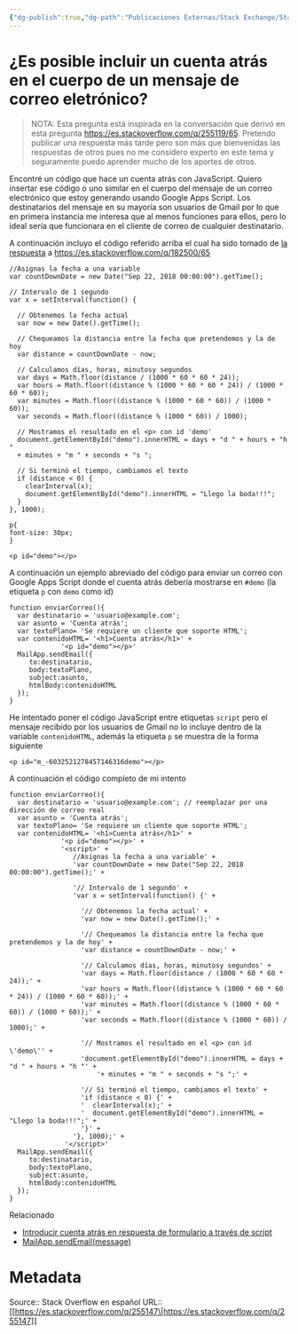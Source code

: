 ```yaml
---
{"dg-publish":true,"dg-path":"Publicaciones Externas/Stack Exchange/Stack Overflow en español/es.stackoverflow.com-255147.md","permalink":"/publicaciones-externas/stack-exchange/stack-overflow-en-espanol/es-stackoverflow-com-255147/","title":"¿Es posible incluir un cuenta atrás en el cuerpo de un mensaje de correo eletrónico?","hide":true,"noteIcon":"default","created":"2024-04-03T12:49:10.759-06:00","updated":"2024-04-05T16:43:55.223-06:00"}
---
```


# ¿Es posible incluir un cuenta atrás en el cuerpo de un mensaje de correo eletrónico?

> NOTA: Esta pregunta está inspirada en la conversación que derivó en esta pregunta https://es.stackoverflow.com/q/255119/65. Pretendo publicar una respuesta más tarde pero son más que bienvenidas las respuestas de otros pues no me considero experto en este tema y seguramente puedo aprender mucho de los aportes de otros.

Encontré un código que hace un cuenta atrás con JavaScript. Quiero insertar ese código o uno similar en el cuerpo del mensaje de un correo electrónico que estoy generando usando Google Apps Script. Los destinatarios del mensaje en su mayoría son usuarios de Gmail por lo que en primera instancia me interesa que al menos funciones para ellos, pero lo ideal sería que funcionara en el cliente de correo de cualquier destinatario.


A continuación incluyo el código referido arriba el cual ha sido tomado de [la respuesta](https://es.stackoverflow.com/a/182521/65) a https://es.stackoverflow.com/q/182500/65

<!-- begin snippet: js hide: false console: true babel: false -->

<!-- language: lang-js -->

    //Asignas la fecha a una variable
    var countDownDate = new Date("Sep 22, 2018 00:00:00").getTime();

    // Intervalo de 1 segundo
    var x = setInterval(function() {

      // Obtenemos la fecha actual
      var now = new Date().getTime();

      // Chequeamos la distancia entre la fecha que pretendemos y la de hoy
      var distance = countDownDate - now;

      // Calculamos días, horas, minutosy segundos
      var days = Math.floor(distance / (1000 * 60 * 60 * 24));
      var hours = Math.floor((distance % (1000 * 60 * 60 * 24)) / (1000 * 60 * 60));
      var minutes = Math.floor((distance % (1000 * 60 * 60)) / (1000 * 60));
      var seconds = Math.floor((distance % (1000 * 60)) / 1000);

      // Mostramos el resultado en el <p> con id 'demo'
      document.getElementById("demo").innerHTML = days + "d " + hours + "h "
      + minutes + "m " + seconds + "s ";

      // Si terminó el tiempo, cambiamos el texto
      if (distance < 0) {
        clearInterval(x);
        document.getElementById("demo").innerHTML = "Llego la boda!!!";
      }
    }, 1000);

<!-- language: lang-css -->

    p{
    font-size: 30px;
    }

<!-- language: lang-html -->

    <p id="demo"></p>

<!-- end snippet -->


A continuación un ejemplo abreviado del código para enviar un correo con Google Apps Script donde el cuenta atrás debería mostrarse en `#demo` (la etiqueta `p` con `demo` como id)

    function enviarCorreo(){
      var destinatario = 'usuario@example.com';
      var asunto = 'Cuenta atrás';
      var textoPlano= 'Se requiere un cliente que soporte HTML';
      var contenidoHTML= '<h1>Cuenta atrás</h1>' +
                 '<p id="demo"></p>'
      MailApp.sendEmail({
         to:destinatario, 
         body:textoPlano,
         subject:asunto, 
         htmlBody:contenidoHTML
      });  
    }

He intentado poner el código JavaScript entre etiquetas `script` pero el mensaje recibido por los usuarios de Gmail no lo incluye dentro de la variable `contenidoHTML`, además la etiqueta `p` se muestra de la forma siguiente

    <p id="m_-6032521278457146316demo"></p>

A continuación el código completo de mi intento

    function enviarCorreo(){
      var destinatario = 'usuario@example.com'; // reemplazar por una dirección de correo real
      var asunto = 'Cuenta atrás';
      var textoPlano= 'Se requiere un cliente que soporte HTML';
      var contenidoHTML= '<h1>Cuenta atrás</h1>' +
                 '<p id="demo"></p>' +
                 '<script>' +
                    //Asignas la fecha a una variable' +
                    'var countDownDate = new Date("Sep 22, 2018 00:00:00").getTime();' +
                      
                    '// Intervalo de 1 segundo' +
                    'var x = setInterval(function() {' +
                          
                      '// Obtenemos la fecha actual' +
                      'var now = new Date().getTime();' +
                              
                      '// Chequeamos la distancia entre la fecha que pretendemos y la de hoy' +
                      'var distance = countDownDate - now;' +
                              
                      '// Calculamos días, horas, minutosy segundos' +
                      'var days = Math.floor(distance / (1000 * 60 * 60 * 24));' +
                      'var hours = Math.floor((distance % (1000 * 60 * 60 * 24)) / (1000 * 60 * 60));' +
                      'var minutes = Math.floor((distance % (1000 * 60 * 60)) / (1000 * 60));' +
                      'var seconds = Math.floor((distance % (1000 * 60)) / 1000);' +
                                    
                      '// Mostramos el resultado en el <p> con id \'demo\'' +
                      'document.getElementById("demo").innerHTML = days + "d " + hours + "h "' +
                          '+ minutes + "m " + seconds + "s ";' +
                                          
                      '// Si terminó el tiempo, cambiamos el texto' +
                      'if (distance < 0) {' +
                      '  clearInterval(x);' +
                      '  document.getElementById("demo").innerHTML = "Llego la boda!!!";' +
                      '}' +
                    '}, 1000);' +
                  '</script>'
      MailApp.sendEmail({
         to:destinatario, 
         body:textoPlano,
         subject:asunto, 
         htmlBody:contenidoHTML
      });  
    }

Relacionado

- [Introducir cuenta atrás en respuesta de formulario a través de script](https://support.google.com/docs/thread/4067074?hl=es-419)
- [MailApp.sendEmail(message)](https://developers.google.com/apps-script/reference/mail/mail-app#sendemailmessage)

# Metadata
Source:: Stack Overflow en español
URL:: [[https://es.stackoverflow.com/q/255147\|https://es.stackoverflow.com/q/255147]]

